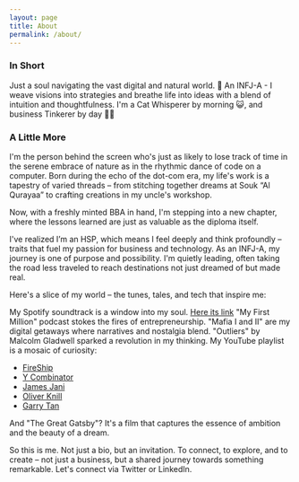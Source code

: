 ```yaml
---
layout: page
title: About
permalink: /about/
---
```


### In Short
Just a soul navigating the vast digital and natural world. 🍃 An INFJ-A - I weave visions into strategies and breathe life into ideas with a blend of intuition and thoughtfulness. I'm a Cat Whisperer by morning 😺, and business Tinkerer by day 🧑‍💻


### A Little More

I'm the person behind the screen who's just as likely to lose track of time in the serene embrace of nature as in the rhythmic dance of code on a computer. Born during the echo of the dot-com era, my life's work is a tapestry of varied threads – from stitching together dreams at Souk “Al Qurayaa” to crafting creations in my uncle's workshop.

Now, with a freshly minted BBA in hand, I'm stepping into a new chapter, where the lessons learned are just as valuable as the diploma itself.

I've realized I’m an HSP, which means I feel deeply and think profoundly – traits that fuel my passion for business and technology. As an INFJ-A, my journey is one of purpose and possibility. I'm quietly leading, often taking the road less traveled to reach destinations not just dreamed of but made real.

Here's a slice of my world – the tunes, tales, and tech that inspire me:

My Spotify soundtrack is a window into my soul. [Here its link](https://open.spotify.com/playlist/2N1n0vP0bRWK8SxhEzNcWv?si=1945a43500664dd7)
"My First Million" podcast stokes the fires of entrepreneurship.
"Mafia I and II" are my digital getaways where narratives and nostalgia blend.
"Outliers" by Malcolm Gladwell sparked a revolution in my thinking.
My YouTube playlist is a mosaic of curiosity:
+ [FireShip](https://www.youtube.com/@Fireship)
+ [Y Combinator](https://www.youtube.com/@ycombinator)
+ [James Jani](https://www.youtube.com/@JamesJani)
+ [Oliver Knill](https://www.youtube.com/@OliverKnill)
+ [Garry Tan](https://www.youtube.com/@GarryTan)

And "The Great Gatsby"? It's a film that captures the essence of ambition and the beauty of a dream.

So this is me. Not just a bio, but an invitation. To connect, to explore, and to create – not just a business, but a shared journey towards something remarkable. Let's connect via Twitter or LinkedIn.

